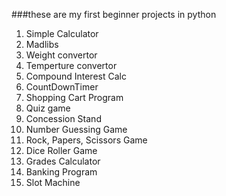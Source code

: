 ###these are my first beginner projects in python
1. Simple Calculator
2. Madlibs
3. Weight convertor
4. Temperture convertor
5. Compound Interest Calc
6. CountDownTimer
7. Shopping Cart Program
8. Quiz game
9. Concession Stand
10. Number Guessing Game
11. Rock, Papers, Scissors Game
12. Dice Roller Game
13. Grades Calculator
14. Banking Program
15. Slot Machine